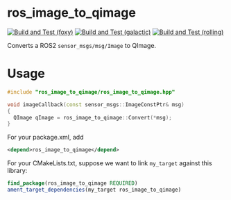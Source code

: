 # ros_image_to_qimage

[![Build and Test (foxy)](../../actions/workflows/build_and_test_foxy.yaml/badge.svg)](../../actions/workflows/build_and_test_foxy.yaml)
[![Build and Test (galactic)](../../actions/workflows/build_and_test_galactic.yaml/badge.svg)](../../actions/workflows/build_and_test_galactic.yaml)
[![Build and Test (rolling)](../../actions/workflows/build_and_test_rolling.yaml/badge.svg)](../../actions/workflows/build_and_test_rolling.yaml)

Converts a ROS2 `sensor_msgs/msg/Image` to QImage.

# Usage

```cpp
#include "ros_image_to_qimage/ros_image_to_qimage.hpp"

void imageCallback(const sensor_msgs::ImageConstPtr& msg)
{
  QImage qImage = ros_image_to_qimage::Convert(*msg);
}
```

For your package.xml, add
```xml
<depend>ros_image_to_qimage</depend>
```

For your CMakeLists.txt, suppose we want to link `my_target` against this library:
```cmake
find_package(ros_image_to_qimage REQUIRED)
ament_target_dependencies(my_target ros_image_to_qimage)
```

